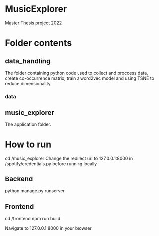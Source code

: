 # MusicExplorer
Master Thesis project 2022

# Folder contents

## data_handling
The folder containing python code used to collect and proccess data, create co-occurrence matrix, train a word2vec model and using TSNE to reduce dimensionality.

### data
## music_explorer
The application folder.

# How to run
cd /music_explorer
Change the redirect uri to 127.0.0.1:8000 in /spotify/credentials.py before running locally

## Backend
python manage.py runserver

## Frontend
cd /frontend
npm run build

Navigate to 127.0.0.1:8000 in your browser
